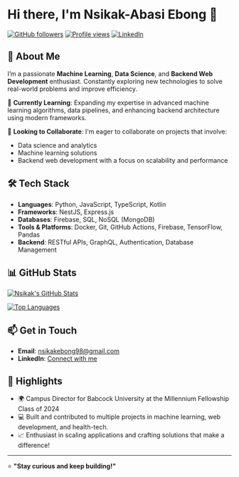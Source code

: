 # Hi there, I'm Nsikak-Abasi Ebong 👋

[![GitHub followers](https://img.shields.io/github/followers/Nsiikak?label=Follow&style=social)](https://github.com/Nsiikak)
[![Profile views](https://komarev.com/ghpvc/?username=Nsiikak&color=brightgreen)](https://github.com/Nsiikak)
[![LinkedIn](https://img.shields.io/badge/LinkedIn-Connect-blue)](https://www.linkedin.com/in/nsikak-abasi-ebong/)

## 👀 About Me
I’m a passionate **Machine Learning**, **Data Science**, and **Backend Web Development** enthusiast. Constantly exploring new technologies to solve real-world problems and improve efficiency. 

🌱 **Currently Learning**: Expanding my expertise in advanced machine learning algorithms, data pipelines, and enhancing backend architecture using modern frameworks.

💞️ **Looking to Collaborate**: I'm eager to collaborate on projects that involve:
- Data science and analytics
- Machine learning solutions
- Backend web development with a focus on scalability and performance

## 🛠️ Tech Stack
- **Languages**: Python, JavaScript, TypeScript, Kotlin
- **Frameworks**: NestJS, Express.js
- **Databases**: Firebase, SQL, NoSQL (MongoDB)
- **Tools & Platforms**: Docker, Git, GitHub Actions, Firebase, TensorFlow, Pandas
- **Backend**: RESTful APIs, GraphQL, Authentication, Database Management

## 📊 GitHub Stats
[![Nsikak's GitHub Stats](https://github-readme-stats.vercel.app/api?username=Nsiikak&show_icons=true&theme=radical)](https://github.com/Nsiikak)

[![Top Languages](https://github-readme-stats.vercel.app/api/top-langs/?username=Nsiikak&layout=compact&theme=radical)](https://github.com/Nsiikak)

## 📫 Get in Touch
- **Email**: [nsikakebong98@gmail.com](mailto:nsikakebong98@gmail.com)
- **LinkedIn**: [Connect with me](https://www.linkedin.com/in/nsikak-abasi-ebong-78a0b1264/)

## 🌟 Highlights
- 🌍 Campus Director for Babcock University at the Millennium Fellowship Class of 2024
- 💻 Built and contributed to multiple projects in machine learning, web development, and health-tech.
- 📈 Enthusiast in scaling applications and crafting solutions that make a difference!

---

⭐️ **"Stay curious and keep building!"**


<!---
Nsiikak/Nsiikak is a ✨ special ✨ repository because its `README.md` (this file) appears on your GitHub profile.
You can click the Preview link to take a look at your changes.
--->
